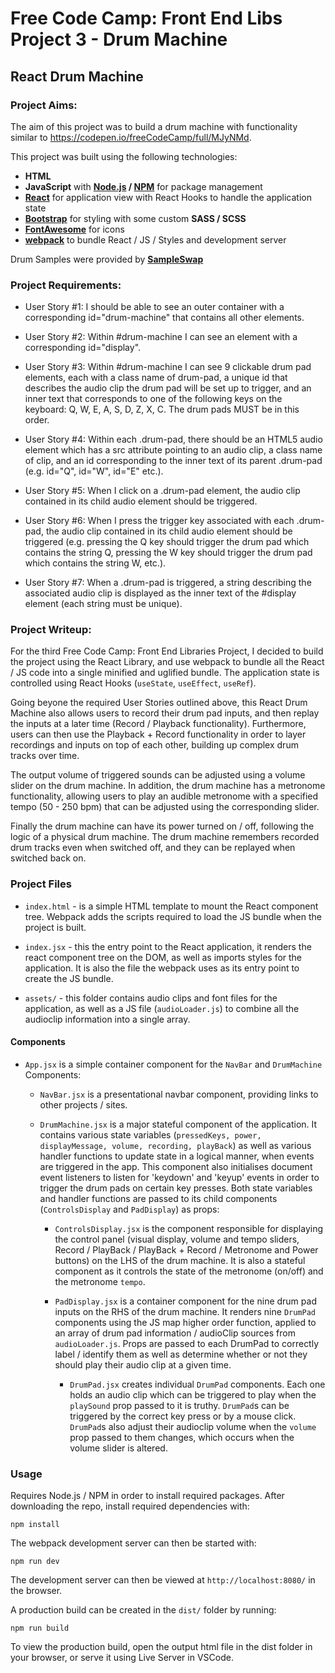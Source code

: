 # Free Code Camp: Front End Libs Project 3 - Drum Machine

## React Drum Machine

### Project Aims:

The aim of this project was to build a drum machine with functionality similar to https://codepen.io/freeCodeCamp/full/MJyNMd.

This project was built using the following technologies:

- **HTML**
- **JavaScript** with **[Node.js](https://nodejs.org/en/) / [NPM](https://www.npmjs.com/)** for package management
- **[React](https://reactjs.org/)** for application view with React Hooks to handle the application state
- **[Bootstrap](https://getbootstrap.com/)** for styling with some custom **SASS / SCSS**
- **[FontAwesome](https://fontawesome.com/)** for icons
- **[webpack](https://webpack.js.org/)** to bundle React / JS / Styles and development server

Drum Samples were provided by **[SampleSwap](https://sampleswap.org/)**

### Project Requirements:

- User Story #1: I should be able to see an outer container with a corresponding id="drum-machine" that contains all other elements.

- User Story #2: Within #drum-machine I can see an element with a corresponding id="display".

- User Story #3: Within #drum-machine I can see 9 clickable drum pad elements, each with a class name of drum-pad, a unique id that describes the audio clip the drum pad will be set up to trigger, and an inner text that corresponds to one of the following keys on the keyboard: Q, W, E, A, S, D, Z, X, C. The drum pads MUST be in this order.

- User Story #4: Within each .drum-pad, there should be an HTML5 audio element which has a src attribute pointing to an audio clip, a class name of clip, and an id corresponding to the inner text of its parent .drum-pad (e.g. id="Q", id="W", id="E" etc.).

- User Story #5: When I click on a .drum-pad element, the audio clip contained in its child audio element should be triggered.

- User Story #6: When I press the trigger key associated with each .drum-pad, the audio clip contained in its child audio element should be triggered (e.g. pressing the Q key should trigger the drum pad which contains the string Q, pressing the W key should trigger the drum pad which contains the string W, etc.).

- User Story #7: When a .drum-pad is triggered, a string describing the associated audio clip is displayed as the inner text of the #display element (each string must be unique).

### Project Writeup:

For the third Free Code Camp: Front End Libraries Project, I decided to build the project using the React Library, and use webpack to bundle all the React / JS code into a single minified and uglified bundle. The application state is controlled using React Hooks (`useState`, `useEffect`, `useRef`).

Going beyone the required User Stories outlined above, this React Drum Machine also allows users to record their drum pad inputs, and then replay the inputs at a later time (Record / Playback functionality). Furthermore, users can then use the Playback + Record functionality in order to layer recordings and inputs on top of each other, building up complex drum tracks over time.

The output volume of triggered sounds can be adjusted using a volume slider on the drum machine.
In addition, the drum machine has a metronome functionality, allowing users to play an audible metronome with a specified tempo (50 - 250 bpm) that can be adjusted using the corresponding slider.

Finally the drum machine can have its power turned on / off, following the logic of a physical drum machine. The drum machine remembers recorded drum tracks even when switched off, and they can be replayed when switched back on.

### Project Files

- `index.html` - is a simple HTML template to mount the React component tree. Webpack adds the scripts required to load the JS bundle when the project is built.

- `index.jsx` - this the entry point to the React application, it renders the react component tree on the DOM, as well as imports styles for the application. It is also the file the webpack uses as its entry point to create the JS bundle.

- `assets/` - this folder contains audio clips and font files for the application, as well as a JS file (`audioLoader.js`) to combine all the audioclip information into a single array.

#### Components

- `App.jsx` is a simple container component for the `NavBar` and `DrumMachine` Components:

  - `NavBar.jsx` is a presentational navbar component, providing links to other projects / sites.

  - `DrumMachine.jsx` is a major stateful component of the application. It contains various state variables (`pressedKeys, power, displayMessage, volume, recording, playBack`) as well as various handler functions to update state in a logical manner, when events are triggered in the app. This component also initialises document event listeners to listen for 'keydown' and 'keyup' events in order to trigger the drum pads on certain key presses. Both state variables and handler functions are passed to its child components (`ControlsDisplay` and `PadDisplay`) as props:

    - `ControlsDisplay.jsx` is the component responsible for displaying the control panel (visual display, volume and tempo sliders, Record / PlayBack / PlayBack + Record / Metronome and Power buttons) on the LHS of the drum machine. It is also a stateful component as it controls the state of the metronome (on/off) and the metronome `tempo`.

    - `PadDisplay.jsx` is a container component for the nine drum pad inputs on the RHS of the drum machine. It renders nine `DrumPad` components using the JS map higher order function, applied to an array of drum pad information / audioClip sources from `audioLoader.js`. Props are passed to each DrumPad to correctly label / identify them as well as determine whether or not they should play their audio clip at a given time.

      - `DrumPad.jsx` creates individual `DrumPad` components. Each one holds an audio clip which can be triggered to play when the `playSound` prop passed to it is truthy. `DrumPad`s can be triggered by the correct key press or by a mouse click. `DrumPad`s also adjust their audioclip volume when the `volume` prop passed to them changes, which occurs when the volume slider is altered.

### Usage

Requires Node.js / NPM in order to install required packages. After downloading the repo, install required dependencies with:

`npm install`

The webpack development server can then be started with:

`npm run dev`

The development server can then be viewed at `http://localhost:8080/` in the browser.

A production build can be created in the `dist/` folder by running:

`npm run build`

To view the production build, open the output html file in the dist folder in your browser, or serve it using Live Server in VSCode.
